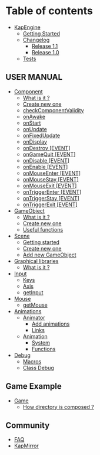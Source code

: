 # Table of contents

* [KapEngine](README.md)
  * [Getting Started](kapengine/getting-started.md)
  * [Changelog](kapengine/changelog/README.md)
    * [Release 1.1](kapengine/changelog/release-1.1.md)
    * [Release 1.0](kapengine/changelog/release-1.0.md)
  * [Tests](kapengine/tests.md)

## USER MANUAL

* [Component](user-manual/component/README.md)
  * [What is it ?](user-manual/component/what-is-it.md)
  * [Create new one](user-manual/component/create-new-one.md)
  * [checkComponentValidity](user-manual/component/checkcomponentvalidity.md)
  * [onAwake](user-manual/component/onawake.md)
  * [onStart](user-manual/component/onstart.md)
  * [onUpdate](user-manual/component/onupdate.md)
  * [onFixedUpdate](user-manual/component/onfixedupdate.md)
  * [onDisplay](user-manual/component/ondisplay.md)
  * [onDestroy \[EVENT\]](user-manual/component/ondestroy-event.md)
  * [onGameQuit \[EVENT\]](user-manual/component/ongamequit-event.md)
  * [onDisable \[EVENT\]](user-manual/component/ondisable-event.md)
  * [onEnable \[EVENT\]](user-manual/component/onenable-event.md)
  * [onMouseEnter \[EVENT\]](user-manual/component/onmouseenter-event.md)
  * [onMouseStay \[EVENT\]](user-manual/component/onmousestay-event.md)
  * [onMouseExit \[EVENT\]](user-manual/component/onmouseexit-event.md)
  * [onTriggerEnter \[EVENT\]](user-manual/component/ontriggerenter-event.md)
  * [onTriggerStay \[EVENT\]](user-manual/component/ontriggerstay-event.md)
  * [onTriggerExit \[EVENT\]](user-manual/component/ontriggerexit-event.md)
* [GameObject](user-manual/gameobject/README.md)
  * [What is it ?](user-manual/gameobject/what-is-it.md)
  * [Create new one](user-manual/gameobject/create-new-one.md)
  * [Useful functions](user-manual/gameobject/useful-functions.md)
* [Scene](user-manual/scene/README.md)
  * [Getting started](user-manual/scene/getting-started.md)
  * [Create new one](user-manual/scene/create-new-one.md)
  * [Add new GameObject](user-manual/scene/add-new-gameobject.md)
* [Graphical libraries](user-manual/graphical-libraries/README.md)
  * [What is it ?](user-manual/graphical-libraries/what-is-it.md)
* [Input](user-manual/input/README.md)
  * [Keys](user-manual/input/keys.md)
  * [Axis](user-manual/input/axis.md)
  * [getInput](user-manual/input/getinput.md)
* [Mouse](user-manual/mouse/README.md)
  * [getMouse](user-manual/mouse/getmouse.md)
* [Animations](user-manual/animations/README.md)
  * [Animator](user-manual/animations/animator/README.md)
    * [Add animations](user-manual/animations/animator/add-animations.md)
    * [Links](user-manual/animations/animator/links.md)
  * [Animation](user-manual/animations/animation/README.md)
    * [System](user-manual/animations/animation/system.md)
    * [Functions](user-manual/animations/animation/functions.md)
* [Debug](user-manual/debug/README.md)
  * [Macros](user-manual/debug/macros.md)
  * [Class Debug](user-manual/debug/class-debug.md)

## Game Example

* [Game](game-example/game/README.md)
  * [How directory is composed ?](game-example/game/how-directory-is-composed.md)

## Community

* [FAQ](community/faq.md)
* [KapMirror](https://chaika9.gitbook.io/kapmirror/)
